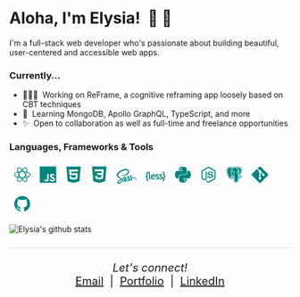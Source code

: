 # Aloha, I'm Elysia!  🌺 🌴

I'm a full-stack web developer who's passionate about building beautiful, user-centered and accessible web apps. 

### Currently...
- 👩🏻‍💻  Working on ReFrame, a cognitive reframing app loosely based on CBT techniques
- 🌱  Learning MongoDB, Apollo GraphQL, TypeScript, and more
- ✨  Open to collaboration as well as full-time and freelance opportunities

### Languages, Frameworks & Tools
<div style="display:flex; flex-wrap: wrap">

<div style="width: 30px; padding:8px">
<svg viewBox="0 0 128 128">
    <path fill="#00857D" d="M107.3 45.2c-2.2-.8-4.5-1.6-6.9-2.3.6-2.4 1.1-4.8 1.5-7.1 2.1-13.2-.2-22.5-6.6-26.1-1.9-1.1-4-1.6-6.4-1.6-7 0-15.9 5.2-24.9 13.9-9-8.7-17.9-13.9-24.9-13.9-2.4 0-4.5.5-6.4 1.6-6.4 3.7-8.7 13-6.6 26.1.4 2.3.9 4.7 1.5 7.1-2.4.7-4.7 1.4-6.9 2.3-12.5 4.8-19.3 11.4-19.3 18.8s6.9 14 19.3 18.8c2.2.8 4.5 1.6 6.9 2.3-.6 2.4-1.1 4.8-1.5 7.1-2.1 13.2.2 22.5 6.6 26.1 1.9 1.1 4 1.6 6.4 1.6 7.1 0 16-5.2 24.9-13.9 9 8.7 17.9 13.9 24.9 13.9 2.4 0 4.5-.5 6.4-1.6 6.4-3.7 8.7-13 6.6-26.1-.4-2.3-.9-4.7-1.5-7.1 2.4-.7 4.7-1.4 6.9-2.3 12.5-4.8 19.3-11.4 19.3-18.8s-6.8-14-19.3-18.8zm-14.8-30.5c4.1 2.4 5.5 9.8 3.8 20.3-.3 2.1-.8 4.3-1.4 6.6-5.2-1.2-10.7-2-16.5-2.5-3.4-4.8-6.9-9.1-10.4-13 7.4-7.3 14.9-12.3 21-12.3 1.3 0 2.5.3 3.5.9zm-11.2 59.3c-1.8 3.2-3.9 6.4-6.1 9.6-3.7.3-7.4.4-11.2.4-3.9 0-7.6-.1-11.2-.4-2.2-3.2-4.2-6.4-6-9.6-1.9-3.3-3.7-6.7-5.3-10 1.6-3.3 3.4-6.7 5.3-10 1.8-3.2 3.9-6.4 6.1-9.6 3.7-.3 7.4-.4 11.2-.4 3.9 0 7.6.1 11.2.4 2.2 3.2 4.2 6.4 6 9.6 1.9 3.3 3.7 6.7 5.3 10-1.7 3.3-3.4 6.6-5.3 10zm8.3-3.3c1.5 3.5 2.7 6.9 3.8 10.3-3.4.8-7 1.4-10.8 1.9 1.2-1.9 2.5-3.9 3.6-6 1.2-2.1 2.3-4.2 3.4-6.2zm-25.6 27.1c-2.4-2.6-4.7-5.4-6.9-8.3 2.3.1 4.6.2 6.9.2 2.3 0 4.6-.1 6.9-.2-2.2 2.9-4.5 5.7-6.9 8.3zm-18.6-15c-3.8-.5-7.4-1.1-10.8-1.9 1.1-3.3 2.3-6.8 3.8-10.3 1.1 2 2.2 4.1 3.4 6.1 1.2 2.2 2.4 4.1 3.6 6.1zm-7-25.5c-1.5-3.5-2.7-6.9-3.8-10.3 3.4-.8 7-1.4 10.8-1.9-1.2 1.9-2.5 3.9-3.6 6-1.2 2.1-2.3 4.2-3.4 6.2zm25.6-27.1c2.4 2.6 4.7 5.4 6.9 8.3-2.3-.1-4.6-.2-6.9-.2-2.3 0-4.6.1-6.9.2 2.2-2.9 4.5-5.7 6.9-8.3zm22.2 21l-3.6-6c3.8.5 7.4 1.1 10.8 1.9-1.1 3.3-2.3 6.8-3.8 10.3-1.1-2.1-2.2-4.2-3.4-6.2zm-54.5-16.2c-1.7-10.5-.3-17.9 3.8-20.3 1-.6 2.2-.9 3.5-.9 6 0 13.5 4.9 21 12.3-3.5 3.8-7 8.2-10.4 13-5.8.5-11.3 1.4-16.5 2.5-.6-2.3-1-4.5-1.4-6.6zm-24.7 29c0-4.7 5.7-9.7 15.7-13.4 2-.8 4.2-1.5 6.4-2.1 1.6 5 3.6 10.3 6 15.6-2.4 5.3-4.5 10.5-6 15.5-13.8-4-22.1-10-22.1-15.6zm28.5 49.3c-4.1-2.4-5.5-9.8-3.8-20.3.3-2.1.8-4.3 1.4-6.6 5.2 1.2 10.7 2 16.5 2.5 3.4 4.8 6.9 9.1 10.4 13-7.4 7.3-14.9 12.3-21 12.3-1.3 0-2.5-.3-3.5-.9zm60.8-20.3c1.7 10.5.3 17.9-3.8 20.3-1 .6-2.2.9-3.5.9-6 0-13.5-4.9-21-12.3 3.5-3.8 7-8.2 10.4-13 5.8-.5 11.3-1.4 16.5-2.5.6 2.3 1 4.5 1.4 6.6zm9-15.6c-2 .8-4.2 1.5-6.4 2.1-1.6-5-3.6-10.3-6-15.6 2.4-5.3 4.5-10.5 6-15.5 13.8 4 22.1 10 22.1 15.6 0 4.7-5.8 9.7-15.7 13.4z"></path>
</svg>
</div>

<div style="width: 30px; padding:8px">
<svg viewBox="0 0 128 128">
<path fill="#00857D" d="M2 1v125h125v-125h-125zm66.119 106.513c-1.845 3.749-5.367 6.212-9.448 7.401-6.271 1.44-12.269.619-16.731-2.059-2.986-1.832-5.318-4.652-6.901-7.901l9.52-5.83c.083.035.333.487.667 1.071 1.214 2.034 2.261 3.474 4.319 4.485 2.022.69 6.461 1.131 8.175-2.427 1.047-1.81.714-7.628.714-14.065-.001-10.115.046-20.188.046-30.188h11.709c0 11 .06 21.418 0 32.152.025 6.58.596 12.446-2.07 17.361zm48.574-3.308c-4.07 13.922-26.762 14.374-35.83 5.176-1.916-2.165-3.117-3.296-4.26-5.795 4.819-2.772 4.819-2.772 9.508-5.485 2.547 3.915 4.902 6.068 9.139 6.949 5.748.702 11.531-1.273 10.234-7.378-1.333-4.986-11.77-6.199-18.873-11.531-7.211-4.843-8.901-16.611-2.975-23.335 1.975-2.487 5.343-4.343 8.877-5.235l3.688-.477c7.081-.143 11.507 1.727 14.756 5.355.904.916 1.642 1.904 3.022 4.045-3.772 2.404-3.76 2.381-9.163 5.879-1.154-2.486-3.069-4.046-5.093-4.724-3.142-.952-7.104.083-7.926 3.403-.285 1.023-.226 1.975.227 3.665 1.273 2.903 5.545 4.165 9.377 5.926 11.031 4.474 14.756 9.271 15.672 14.981.882 4.916-.213 8.105-.38 8.581z"></path>
</svg>
</div>

<div style="width: 30px; padding:8px">
<svg viewBox="0 0 128 128">
<path fill="#00857D" d="M9.032 2l10.005 112.093 44.896 12.401 45.02-12.387 10.015-112.107h-109.936zm89.126 26.539l-.627 7.172-.276 3.289h-52.665000000000006l1.257 14h50.156000000000006l-.336 3.471-3.233 36.119-.238 2.27-28.196 7.749v.002l-.034.018-28.177-7.423-1.913-21.206h13.815000000000001l.979 10.919 15.287 4.081h.043v-.546l15.355-3.875 1.604-17.579h-47.698l-3.383-38.117-.329-3.883h68.939l-.33 3.539z"></path>
</svg>
</div>

<div style="width: 30px; padding:8px">
<svg viewBox="0 0 128 128">
<path fill="#00857D" d="M8.76 1l10.055 112.883 45.118 12.58 45.244-12.626 10.063-112.837h-110.48zm89.591 25.862l-3.347 37.605.01.203-.014.467v-.004l-2.378 26.294-.262 2.336-28.36 7.844v.001l-.022.019-28.311-7.888-1.917-21.739h13.883l.985 11.054 15.386 4.17-.004.008v-.002l15.443-4.229 1.632-18.001h-32.282999999999994l-.277-3.043-.631-7.129-.331-3.828h34.748999999999995l1.264-14h-52.926l-.277-3.041-.63-7.131-.332-3.828h69.281l-.331 3.862z"></path>
</svg>
</div>

<div style="width: 36px; padding:8px">
<svg viewBox="0 0 128 128">
<path fill-rule="evenodd" clip-rule="evenodd" fill="#00857D" d="M1.219 56.156c0 .703.207 1.167.323 1.618.756 2.933 2.381 5.45 4.309 7.746 2.746 3.272 6.109 5.906 9.554 8.383 2.988 2.148 6.037 4.248 9.037 6.38.515.366 1.002.787 1.561 1.236-.481.26-.881.489-1.297.7-3.959 2.008-7.768 4.259-11.279 6.986-2.116 1.644-4.162 3.391-5.607 5.674-2.325 3.672-3.148 7.584-1.415 11.761.506 1.22 1.278 2.274 2.367 3.053.353.252.749.502 1.162.6 1.058.249 2.136.412 3.207.609l3.033-.002c3.354-.299 6.407-1.448 9.166-3.352 4.312-2.976 7.217-6.966 8.466-12.087.908-3.722.945-7.448-.125-11.153-.099-.344-.224-.681-.354-1.014-.13-.333-.283-.657-.463-1.072l6.876-3.954.103.088c-.125.409-.258.817-.371 1.23-.817 2.984-1.36 6.02-1.165 9.117.208 3.3 1.129 6.389 3.061 9.146 1.562 2.23 5.284 2.313 6.944.075.589-.795 1.16-1.626 1.589-2.513 1.121-2.315 2.159-4.671 3.23-7.011l.187-.428c-.077 1.108-.167 2.081-.208 3.055-.064 1.521.025 3.033.545 4.48.445 1.238 1.202 2.163 2.62 2.326.97.111 1.743-.333 2.456-.896 1.114-.879 2.019-1.965 2.691-3.199 1.901-3.491 3.853-6.961 5.576-10.54 1.864-3.871 3.494-7.855 5.225-11.792l.286-.698c.409 1.607.694 3.181 1.219 4.671.61 1.729 1.365 3.417 2.187 5.058.389.775.344 1.278-.195 1.928-2.256 2.72-4.473 5.473-6.692 8.223-.491.607-.98 1.225-1.389 1.888-.247.403-.411.894-.48 1.364-.133.898.422 1.764 1.383 1.971.878.189 1.813.259 2.708.193 3.097-.228 5.909-1.315 8.395-3.157 3.221-2.386 4.255-5.642 3.475-9.501-.211-1.047-.584-2.065-.947-3.074-.163-.455-.174-.774.123-1.198 2.575-3.677 4.775-7.578 6.821-11.569.081-.157.164-.314.306-.482.663 3.45 1.661 6.775 3.449 9.792-.912.879-1.815 1.676-2.632 2.554-1.799 1.934-3.359 4.034-4.173 6.595-.35 1.104-.619 2.226-.463 3.405.242 1.831 1.742 3.021 3.543 2.604 3.854-.892 7.181-2.708 9.612-5.925 1.636-2.166 1.785-4.582 1.1-7.113-.188-.688-.411-1.365-.651-2.154.951-.295 1.878-.649 2.837-.868 4.979-1.136 9.904-.938 14.702.86 2.801 1.05 5.064 2.807 6.406 5.571 1.639 3.379.733 6.585-2.452 8.721-.297.199-.637.356-.883.605-.151.153-.242.459-.205.67.021.123.346.277.533.275 1.047-.008 1.896-.557 2.711-1.121 2.042-1.413 3.532-3.314 3.853-5.817l.063-.188-.077-1.63c-.031-.094.023-.187.016-.258-.434-3.645-2.381-6.472-5.213-8.688-3.28-2.565-7.153-3.621-11.249-3.788-3.338-.136-6.619.36-9.765 1.503-.897.325-1.786.71-2.688 1.073-.121-.219-.251-.429-.358-.646-.926-1.896-2.048-3.708-2.296-5.882-.176-1.544-.392-3.086-.025-4.613.353-1.469.813-2.913 1.246-4.362.223-.746.066-1.164-.646-1.5-.248-.117-.518-.219-.786-.258-1.75-.254-3.476-.109-5.171.384-.6.175-1.036.511-1.169 1.175-.076.381-.231.746-.339 1.122-.443 1.563-.757 3.156-1.473 4.645-1.794 3.735-3.842 7.329-5.938 10.897-.227.385-.466.763-.752 1.23-.736-1.54-1.521-2.922-1.759-4.542-.269-1.832-.481-3.661-.025-5.479.339-1.356.782-2.687 1.19-4.025.193-.636.104-.97-.472-1.305-.291-.169-.62-.319-.948-.368-1.815-.269-3.603-.128-5.354.438-.543.176-.828.527-.994 1.087-.488 1.652-.904 3.344-1.589 4.915-2.774 6.36-5.628 12.687-8.479 19.013-.595 1.321-1.292 2.596-1.963 3.882-.17.326-.418.613-.63.919-.17-.201-.236-.339-.235-.477.005-.813-.092-1.65.063-2.436.469-2.378 1.009-4.743 1.578-7.099.47-1.946 1.017-3.874 1.538-5.807.175-.647.178-1.252-.287-1.796-.781-.911-2.413-1.111-3.381-.409l-.428.242.083-.69c.204-1.479.245-2.953-.161-4.41-.506-1.816-1.802-2.861-3.686-2.803-.878.027-1.8.177-2.613.497-3.419 1.34-6.048 3.713-8.286 6.568-.203.259-.471.495-.757.654-2.893 1.604-5.795 3.188-8.696 4.778l-3.229 1.769c-.866-.826-1.653-1.683-2.546-2.41-2.727-2.224-5.498-4.393-8.244-6.592-2.434-1.949-4.792-3.979-6.596-6.56-1.342-1.92-2.207-4.021-2.29-6.395-.105-3.025.753-5.789 2.293-8.362 1.97-3.292 4.657-5.934 7.611-8.327 3.125-2.53 6.505-4.678 10.008-6.639 4.901-2.743 9.942-5.171 15.347-6.774 5.542-1.644 11.165-2.585 16.965-1.929 2.28.258 4.494.78 6.527 1.895 1.557.853 2.834 1.97 3.428 3.716.586 1.718.568 3.459.162 5.204-.825 3.534-2.76 6.447-5.195 9.05-3.994 4.267-8.866 7.172-14.351 9.091-3.165 1.107-6.421 1.802-9.765 2.083-2.729.229-5.401-.013-7.985-.962-1.711-.629-3.201-1.591-4.399-2.987-.214-.25-.488-.521-.887-.287-.391.23-.46.602-.329.979.219.626.421 1.278.762 1.838.857 1.405 2.107 2.424 3.483 3.298 2.643 1.681 5.597 2.246 8.66 2.377 4.648.201 9.183-.493 13.654-1.74 6.383-1.78 11.933-4.924 16.384-9.884 3.706-4.13 6.353-8.791 6.92-14.419.277-2.747-.018-5.438-1.304-7.944-1.395-2.715-3.613-4.734-6.265-6.125-3.862-2.025-8.03-3.204-12.332-3.204h-4.31c-5.21 0-10.247 1.493-15.143 3.274-3.706 1.349-7.34 2.941-10.868 4.703-7.683 3.839-14.838 8.468-20.715 14.833-2.928 3.171-5.407 6.67-6.833 10.79-.417 1.206-.813 2.499-1.111 3.746m27.839 36.013c-.333 4.459-2.354 8.074-5.657 11.002-1.858 1.646-3.989 2.818-6.471 3.23-.9.149-1.821.185-2.694-.188-1.245-.532-1.524-1.637-1.548-2.814-.037-1.876.62-3.572 1.521-5.186 1.176-2.104 2.9-3.708 4.741-5.206 2.9-2.361 6.046-4.359 9.268-6.245l.243-.1c.498 1.84.735 3.657.597 5.507zm25.158-19.379c-.235 1.424-.529 2.849-.945 4.229-1.438 4.777-3.285 9.406-5.282 13.973-.369.845-.906 1.616-1.373 2.417-.072.124-.179.231-.283.334-.578.571-1.126.541-1.418-.206-.34-.868-.549-1.797-.729-2.716-.121-.617-.092-1.265-.13-1.897.039-4.494 1.41-8.578 3.736-12.38.959-1.568 2.003-3.062 3.598-4.054.49-.305 1.04-.55 1.595-.706.85-.239 1.372.154 1.231 1.006zm17.164 21.868l6.169-7.203c.257 2.675-4.29 8.015-6.169 7.203zm19.703-4.847c-.436.25-.911.43-1.358.661-.409.212-.544-.002-.556-.354-.008-.239.027-.489.093-.721.833-2.938 2.366-5.446 4.647-7.486l.16-.082c1.085 3.035-.169 6.368-2.986 7.982z"></path>
</svg>
</div>

<div style="width: 36px; padding:8px">
<svg viewBox="0 0 128 128">
<path fill-rule="evenodd" clip-rule="evenodd" fill="#00857D" d="M122.301 58.635c-.6-1.299-.89-2.836-.952-4.283-.154-3.561-.023-7.135-.184-10.696-.144-3.189-1.282-6.063-4.344-7.707-2.696-1.447-5.821-1.591-8.821-1.625v5.691c1 .034.754.065.998.078 4.029.198 5.379 1.476 5.43 5.473.038 2.972.012 5.946.06 8.917.059 3.605.597 7.046 3.894 9.322.056.039.051.182.083.348-1.678 1.192-3.006 2.727-3.392 4.822-.311 1.695-.487 3.43-.54 5.153-.096 3.118.003 6.243-.086 9.361-.07 2.442-1.227 3.588-3.604 4.132-.895.206-1.843.279-2.843.406v5.677c2-.12 3.017-.199 4.387-.347 5.156-.558 8.059-3.241 8.654-8.243.186-1.568.165-3.166.2-4.75.066-2.969.032-5.952.298-8.903.271-3.011 2.461-4.675 5.461-4.509v-5.951c-2 .358-3.843-.507-4.699-2.366zM28.314 70.768c-.001-11.549-.314-23.098-.314-34.646v-1.817c-3 0-6.226-.029-9.391.014-1.285.017-2.418.127-3.692.301-4.877.664-7.228 2.953-8.092 7.812-.25 1.402-.2 2.859-.221 4.293-.039 2.726.039 5.453-.005 8.178-.055 3.432-1.672 6.092-5.172 6.294-.124.007.573.15-.427.236v5.305c4 .628 5.273 2.243 5.539 5.959.042.592.053 1.189.059 1.784.034 3.32-.004 6.645.146 9.959.141 3.093.828 5.857 3.751 7.48 2.73 1.516 6.505 1.639 8.505 1.718v-5.664c0-.048-.21-.092-.405-.104-4.339-.265-5.317-1.443-5.343-5.785-.017-2.875.106-5.75.06-8.625-.058-3.612-.586-7.038-3.856-9.324-.05-.035-.001-.183-.017-.383 2.199-1.39 3.368-3.516 3.686-6.094.176-1.422.235-2.864.26-4.299.05-2.973-.003-5.949.078-8.92.057-2.088 1.39-3.61 3.091-3.952 1.612-.325 2.446-.315 5.446-.466v2.056c0 10.31-.367 20.619-.313 30.929.019 3.531.41 7.012 4.195 8.537 2.058.829 4.263 1.084 6.627 1.642.395-2.312.524-4.23.847-6.128-4.357-1.25-5.042-1.898-5.042-6.29zM54.988 50.875c-7.34-3.51-16.248-.441-19.666 6.921-2.574 5.544-2.482 11.25-.216 16.872 1.229 3.048 3.45 5.33 6.473 6.672 5.904 2.621 11.879 1.984 17.832.144.321-.1.731-.718.692-1.046-.203-1.661-.54-3.306-.841-5.021-1.417.357-2.601.722-3.811.949-3.197.601-6.401.6-9.512-.637-3.072-1.22-5.135-4.73-4.622-7.73h20.872c.255-3 .154-7.125-1.123-10.536-1.14-3.049-3.108-5.167-6.078-6.588zm-.044 12.125h-13.716c.007-4 3.264-7.59 7.537-7.508 3.753.072 6.349 3.508 6.179 7.508zM111.052 75.279c.492-5.054-1.034-7.898-5.534-10.094-1.596-.779-3.29-1.356-4.916-2.078-1.217-.54-2.442-1.087-3.58-1.771-1.108-.665-1.572-1.769-1.408-3.062.161-1.277.982-2.119 2.168-2.359 1.437-.292 2.943-.542 4.388-.424 2.042.167 4.056.69 6.163 1.075l1.332-5.818c-2.851-.434-5.509-.995-8.195-1.207-2.987-.235-5.896.261-8.63 1.67-5.777 2.977-5.883 12.116-.574 15.116 1.586.896 3.283 1.596 4.933 2.38 1.737.827 3.537 1.546 5.199 2.504 1.262.727 1.713 1.996 1.375 3.475-.313 1.375-1.354 1.988-2.577 2.105-1.86.177-3.768.347-5.609.128-2.217-.264-4.387-.937-6.658-1.451l-1.158 5.79c5.333 2.002 10.61 2.33 15.938 1.149 4.459-.988 6.999-3.596 7.343-7.128zM82.637 65.827c-1.959-1.039-4.066-1.797-6.088-2.723-1.255-.575-2.584-1.074-3.69-1.871-2.127-1.533-1.731-4.472.746-5.258 1.421-.452 3.028-.592 4.521-.48 2.034.153 4.041.679 6.162 1.063l1.258-5.546c-1.077-.293-2.052-.612-3.051-.822-3.971-.836-7.963-1.16-11.874.215-3.36 1.182-5.691 3.392-6.152 7.11-.516 4.152.861 7.43 4.696 9.402 1.535.79 3.18 1.363 4.747 2.095 1.564.73 3.161 1.427 4.614 2.343 1.111.7 1.549 1.885 1.236 3.255-.311 1.358-1.301 2.042-2.533 2.169-1.86.191-3.769.368-5.611.153-2.226-.26-4.403-.935-6.714-1.455-.341 1.613-.741 3.238-.99 4.885-.054.358.345 1.046.681 1.163 5.384 1.866 10.864 2.134 16.34.521 3.27-.962 5.557-3.051 6.018-6.623.523-4.055-.444-7.544-4.316-9.596z"></path>
</svg>
</div>

<div style="width: 30px; padding:8px">
<svg viewBox="0 0 128 128">
<path fill="#00857D" d="M49.33 62h29.159c8.117 0 14.511-6.868 14.511-15.019v-27.798c0-7.912-6.632-13.856-14.555-15.176-5.014-.835-10.195-1.215-15.187-1.191-4.99.023-9.612.448-13.805 1.191-12.355 2.181-14.453 6.751-14.453 15.176v10.817h29v4h-40.224000000000004c-8.484 0-15.914 5.108-18.237 14.811-2.681 11.12-2.8 17.919 0 29.53 2.075 8.642 7.03 14.659 15.515 14.659h9.946v-13.048c0-9.637 8.428-17.952 18.33-17.952zm-1.838-39.11c-3.026 0-5.478-2.479-5.478-5.545 0-3.079 2.451-5.581 5.478-5.581 3.015 0 5.479 2.502 5.479 5.581-.001 3.066-2.465 5.545-5.479 5.545zM122.281 48.811c-2.098-8.448-6.103-14.811-14.599-14.811h-10.682v12.981c0 10.05-8.794 18.019-18.511 18.019h-29.159c-7.988 0-14.33 7.326-14.33 15.326v27.8c0 7.91 6.745 12.564 14.462 14.834 9.242 2.717 17.994 3.208 29.051 0 7.349-2.129 14.487-6.411 14.487-14.834v-11.126h-29v-4h43.682c8.484 0 11.647-5.776 14.599-14.66 3.047-9.145 2.916-17.799 0-29.529zm-41.955 55.606c3.027 0 5.479 2.479 5.479 5.547 0 3.076-2.451 5.579-5.479 5.579-3.015 0-5.478-2.502-5.478-5.579 0-3.068 2.463-5.547 5.478-5.547z"></path>
</svg>
</div>

<div style="width: 30px; padding:8px">
<svg viewBox="0 0 128 128">
<path fill="#00857D" d="M112.678 30.334l-44.143-25.605c-2.781-1.584-6.424-1.584-9.227 0l-44.488 25.605c-2.869 1.651-4.82 4.754-4.82 8.073v51.142c0 3.319 1.992 6.423 4.862 8.083l11.729 6.688c5.627 2.772 7.186 2.772 9.746 2.772 8.334 0 12.662-5.039 12.662-13.828v-50.49c.001-.713.446-1.774-.255-1.774h-5.622c-.712 0-2.122 1.061-2.122 1.773v50.49c0 3.896-3.616 7.773-10.202 4.48l-12.122-7.013c-.422-.23-.676-.693-.676-1.181v-51.142c0-.482.463-.966.891-1.213l44.378-25.561c.415-.235 1.002-.235 1.415 0l43.963 25.555c.421.253.354.722.354 1.219v51.142c0 .488.092.963-.323 1.198l-44.133 25.576c-.378.227-.87.227-1.285 0l-11.317-6.749c-.341-.198-.752-.269-1.08-.086-3.145 1.783-3.729 2.02-6.679 3.043-.727.253-1.799.692.408 1.929l14.798 8.754c1.416.82 3.027 1.246 4.647 1.246 1.642 0 3.249-.426 4.666-1.246l43.976-25.582c2.871-1.672 4.322-4.764 4.322-8.083v-51.142c-.001-3.319-1.452-6.414-4.323-8.073zM77.727 81.445c-11.727 0-14.309-3.235-15.17-9.066-.102-.628-.634-1.379-1.274-1.379h-5.73c-.709 0-1.28.86-1.28 1.566 0 7.466 4.06 16.512 23.454 16.512 14.038 0 22.088-5.455 22.088-15.109 0-9.572-6.467-12.084-20.082-13.886-13.762-1.819-15.16-2.738-15.16-5.962 0-2.658 1.184-6.203 11.374-6.203 9.104 0 12.46 1.954 13.841 8.091.119.577.646.991 1.241.991h5.754c.354 0 .691-.143.939-.396.241-.272.367-.613.336-.979-.893-10.569-7.913-15.494-22.112-15.494-12.632 0-20.166 5.334-20.166 14.275 0 9.698 7.497 12.378 19.622 13.577 14.505 1.422 15.633 3.542 15.633 6.395 0 4.956-3.978 7.067-13.308 7.067z"></path>
</svg>
</div>

<div style="width: 30px; padding:8px">
<svg viewBox="0 0 128 128">
<path fill-rule="evenodd" clip-rule="evenodd" fill="#00857D" d="M123.258 76.784c-.45-2.918-2.901-4.829-5.752-4.958-1.032-.047-2.08.061-3.109.192-1.243.158-2.471.438-3.711.623-.857.128-1.726.187-2.582.275l-.021-.111c1.598-3.018 3.263-6.003 4.775-9.064 1.159-2.348 2.151-4.781 3.176-7.194 1.696-3.998 3.051-8.12 4.173-12.309 1.075-4.011 1.995-8.066 2.284-12.227.116-1.662.196-3.331.187-4.995-.008-1.327-.151-2.656-.284-3.979-.15-1.516-.608-2.953-1.242-4.336-.836-1.822-2.132-3.317-3.496-4.737-1.092-1.137-2.293-2.173-3.484-3.208-1.698-1.477-3.607-2.656-5.59-3.703-2.253-1.19-4.621-2.121-7.09-2.75-1.493-.381-3.02-.664-4.532-.966-.544-.11-1.089-.337-1.633-.337h-10.241c-.37 0-.737.191-1.11.233-2.452.273-4.875.735-7.228 1.464-.88.273-1.684.101-2.52.024-.641-.059-1.271-.231-1.912-.263-2.442-.122-4.887-.301-7.328-.275-2.339.024-4.654.409-6.918 1.052-1.895.538-3.749 1.195-5.447 2.191-.727.426-1.303.346-2.055.129-2.527-.729-5.072-1.414-7.639-1.989-1.6-.358-3.245-.536-4.879-.707-1.566-.163-3.144-.261-4.718-.294-1.538-.033-3.087-.032-4.618.104-2.439.217-4.832.713-7.158 1.513-2.583.888-4.951 2.175-7.086 3.865-2.167 1.715-3.905 3.809-5.303 6.2-1.473 2.523-2.483 5.224-3.111 8.061-.34 1.537-.555 3.117-.788 4.678-.073.486.732.972-.268 1.456v6.794c1 .452.208.903.266 1.356.139 1.089.262 2.187.446 3.268.291 1.711.636 3.417.988 5.117.491 2.375 1.002 4.748 1.546 7.111.396 1.72.847 3.43 1.319 5.131.721 2.598 1.431 5.201 2.246 7.77.757 2.387 1.624 4.74 2.484 7.093 1.191 3.255 2.617 6.405 4.327 9.424 1.479 2.614 3.169 5.062 5.436 7.076 1.494 1.327 3.157 2.347 5.093 2.857 1.521.4 3.067.448 4.624.129 1.805-.37 3.403-1.147 4.824-2.311.163-.134.342-.236.535.01.735.931 1.719 1.552 2.748 2.089 2.777 1.448 5.803 1.882 8.877 2.059.744.043 1.496-.064 2.246-.085 1.461-.04 2.881-.325 4.278-.729.732-.212 1.447-.481 2.192-.732.039.793.089 1.557.112 2.321l.104 4.166c.019.634.044 1.27.103 1.901.151 1.627.299 3.255.493 4.877.135 1.118.275 2.245.538 3.336.529 2.203 1.246 4.348 2.158 6.428.895 2.041 2.182 3.764 3.9 5.185 2.22 1.836 4.822 2.619 7.632 2.764 1.162.061 2.357.004 3.501-.204 1.813-.329 3.622-.743 5.387-1.275 3.591-1.084 6.695-2.956 9.014-5.981 1.32-1.724 2.404-3.589 3.1-5.648.574-1.701 1.115-3.419 1.545-5.16.34-1.372.508-2.787.715-4.188.137-.927.219-1.863.305-2.797.14-1.517.283-3.033.384-4.553.07-1.058.067-2.121.109-3.181.013-.323.065-.644.095-.966.028-.298.178-.401.482-.396 1.071.016 2.144.044 3.212-.004 1.197-.054 2.405-.105 3.583-.303 1.677-.281 3.346-.636 4.99-1.067 1.943-.508 3.725-1.418 5.44-2.455 1.998-1.207 3.819-2.623 5.297-4.447 1.285-1.591 1.894-3.43 1.584-5.438zm-3.412.982c-.066.915-.485 1.699-1.093 2.369-2.869 3.163-6.468 5.082-10.585 6.027-1.564.358-3.178.544-4.779.692-1.363.126-2.746.147-4.114.097-1.006-.038-2.004-.268-3.032-.416-.103.94-.201 1.919-.32 2.896l-.479 3.745c-.145 1.187-.258 2.378-.407 3.564-.146 1.151-.328 2.298-.481 3.449-.143 1.072-.248 2.149-.407 3.219-.245 1.64-.479 3.284-.799 4.911-.384 1.945-.973 3.829-1.934 5.583-1.172 2.141-2.834 3.772-4.949 4.98-2.18 1.246-4.563 1.894-6.979 2.436-1.71.384-3.472.447-5.204.291-3.004-.272-5.568-1.557-7.506-3.886-1.85-2.223-3.102-4.771-3.55-7.655-.214-1.371-.368-2.754-.491-4.136-.136-1.537-.229-3.079-.299-4.62-.089-1.957-.154-3.914-.197-5.871-.053-2.406-.07-4.812-.104-7.218l-.006-.092c-1.224.734-2.427 1.538-3.703 2.2-1.494.776-3.117 1.226-4.798 1.353-1.318.1-2.653.191-3.965.086-2.151-.173-4.3-.51-6.226-1.569-.781-.43-1.596-.953-2.134-1.64-1.29-1.646-.672-3.726 1.273-4.727 1.344-.693 2.811-.982 4.268-1.319 1.266-.293 2.526-.626 3.761-1.029 1.222-.4 1.993-1.391 2.754-2.363l1.206-1.551c-.503-.053-.977-.107-1.451-.151-1.439-.136-2.812-.532-4.125-1.114-1.124-.497-1.141-.551-1.965.343-1.376 1.494-2.714 3.023-4.062 4.542-.992 1.117-1.978 2.241-2.965 3.361-.978 1.108-1.894 2.279-2.947 3.31-1.564 1.531-3.449 2.452-5.698 2.348-1.443-.066-2.764-.572-3.952-1.399-2.452-1.708-4.104-4.097-5.608-6.606-1.927-3.215-3.406-6.64-4.672-10.159-.876-2.432-1.756-4.866-2.521-7.333-.831-2.681-1.56-5.396-2.277-8.11-.542-2.048-1.023-4.113-1.482-6.182-.521-2.353-1.022-4.71-1.464-7.079-.298-1.599-.471-3.221-.712-4.831-.325-2.17-.385-4.36-.267-6.539.105-1.963.387-3.921.667-5.871.388-2.698 1.277-5.244 2.556-7.648.783-1.473 1.755-2.812 2.879-4.056 1.845-2.042 4.078-3.518 6.562-4.626 1.736-.774 3.57-1.24 5.439-1.604 2.774-.54 5.573-.519 8.373-.461 1.224.025 2.443.248 3.666.369 2.633.262 5.214.816 7.762 1.5 1.857.498 3.676 1.143 5.518 1.703.185.056.456.051.607-.048 2.496-1.629 5.224-2.704 8.125-3.319 1.101-.233 2.237-.335 3.363-.407 1.369-.087 2.749-.167 4.115-.088 1.642.094 3.276.336 4.908.56.792.108 1.565.383 2.359.458.38.036.783-.242 1.185-.335 2.049-.473 4.089-1 6.156-1.374 1.539-.278 3.111-.409 4.676-.499 1.745-.1 3.503-.173 5.247-.089 2.205.106 4.394.42 6.555.923 2.677.623 5.245 1.528 7.686 2.784 1.824.938 3.558 2.026 5.119 3.364 1.023.878 2.07 1.745 2.994 2.723 1.14 1.206 2.303 2.413 3.018 3.958.538 1.165.922 2.371 1.028 3.647.132 1.586.292 3.178.277 4.766-.014 1.519-.221 3.037-.368 4.552-.334 3.454-1.085 6.833-1.997 10.167-.754 2.754-1.635 5.478-2.589 8.17-.879 2.481-1.893 4.917-2.918 7.343-.757 1.794-1.572 3.569-2.458 5.303-1.677 3.286-3.421 6.538-5.438 9.633-.348.535-.678 1.083-1.018 1.629.88.594 1.877.803 2.881.911.955.104 1.929.166 2.883.095 1.527-.113 3.049-.331 4.567-.544 1.504-.21 2.978-.638 4.522-.525 1.542.112 2.645 1.284 2.54 2.729zM97.833 74.413c-.655-.846-1.323-1.682-1.964-2.538-1.006-1.344-1.729-2.845-2.455-4.353-.688-1.429-1.532-2.782-2.257-4.195-1.265-2.465-2.553-4.922-3.718-7.435-1.465-3.157-2.62-6.426-2.984-9.923-.154-1.48-.193-2.958.106-4.424.479-2.341 1.702-4.172 3.758-5.428 1.907-1.165 4.032-1.541 6.209-1.659 1.351-.073 2.708-.013 4.11-.013l-.047-.237c-.872-1.823-1.687-3.677-2.641-5.457-1.346-2.512-3.068-4.777-4.986-6.877-1.421-1.555-2.96-2.998-4.646-4.273-1.658-1.255-3.405-2.376-5.269-3.293-2.223-1.093-4.538-1.938-6.967-2.477-2.334-.518-4.683-.835-7.077-.861-2.042-.022-4.071.07-6.06.531-3.002.695-5.748 1.931-8.137 3.933-1.334 1.118-2.498 2.373-3.517 3.77-1.196 1.643-2.161 3.417-2.986 5.277-1.132 2.552-1.909 5.208-2.44 7.938-.266 1.361-.474 2.734-.686 4.106-.074.48-.08.971-.123 1.521.369-.192.635-.34.907-.472l.885-.397c2.993-1.369 6.094-2.25 9.427-2.149 1.416.043 2.771.323 4.03.943 2.415 1.191 3.828 3.216 4.442 5.779.424 1.769.714 3.573.996 5.372.221 1.405.447 2.825.473 4.242.037 2.071-.068 4.146-.181 6.216-.096 1.764-.464 3.5-1.08 5.146-1.12 2.993-2.368 5.937-3.534 8.913-.385.983-.681 2.001-1.045 3.082.562 0 1.018-.004 1.474.002.178.003.36.008.532.049 1.34.316 2.502.923 3.455 1.954 1.271 1.372 1.938 2.973 1.972 4.826.019 1.027-.089 2.057-.084 3.084.021 4.786.057 9.572.097 14.357.007.782.046 1.565.102 2.346.117 1.635.235 3.271.395 4.902.112 1.157.268 2.312.451 3.461.259 1.628 1 3.077 1.841 4.462.724 1.191 1.665 2.203 2.905 2.901 2.107 1.186 4.376 1.285 6.663.848 1.545-.295 3.062-.769 4.562-1.258 1.479-.481 2.815-1.269 3.937-2.354 1.051-1.019 1.797-2.261 2.3-3.632.976-2.659 1.28-5.459 1.684-8.237.151-1.04.282-2.083.42-3.125.157-1.186.316-2.371.468-3.556.112-.883.214-1.768.322-2.651.154-1.268.317-2.535.464-3.804.113-.981.209-1.966.309-2.949.129-1.256.268-2.512.379-3.77.086-.955.051-1.927.22-2.864.311-1.718 1.123-3.18 2.646-4.125.637-.395 1.356-.655 2.063-.989l-.12-.186zM40.236 67.361c-.761-1.802-1.218-3.68-1.354-5.622-.128-1.825.089-3.643.276-5.46.182-1.76.333-3.528.386-5.296.088-2.906-.108-5.808-.247-8.712-.084-1.729.117-3.479.271-5.212.139-1.561.312-3.126.607-4.664.495-2.581 1.152-5.125 2.086-7.591.887-2.338 1.906-4.615 3.345-6.665.986-1.406 2.105-2.72 3.18-4.094l-.319-.113c-3.498-1.111-7.053-1.979-10.709-2.358-1.729-.179-3.464-.284-5.198-.387-.532-.032-1.072.04-1.606.091-1.322.126-2.66.176-3.961.424-2.214.421-4.338 1.129-6.305 2.282-1.766 1.035-3.249 2.373-4.491 3.978-1.372 1.772-2.295 3.776-2.958 5.913-.783 2.521-1.156 5.115-1.257 7.733-.088 2.295-.132 4.603.264 6.889.295 1.702.492 3.422.817 5.117.443 2.311.918 4.617 1.467 6.904.785 3.274 1.569 6.553 2.499 9.787.89 3.099 1.894 6.17 2.982 9.204.89 2.476 1.919 4.906 3.003 7.304.706 1.562 1.561 3.065 2.457 4.528.953 1.553 2.037 3.027 3.508 4.154 1.856 1.423 3.293 1.644 5.179.083.808-.669 1.491-1.495 2.194-2.282 1.117-1.25 2.195-2.534 3.307-3.788 1.416-1.598 2.85-3.179 4.273-4.769.301-.336.59-.682.883-1.022l-.484-.425c-1.769-1.699-3.139-3.669-4.095-5.931zM93.924 19.792c1.156 1.356 2.275 2.752 3.309 4.204 2 2.809 3.598 5.842 4.775 9.087.521 1.43.937 2.874.751 4.439-.129 1.096-.118 2.208-.215 3.31-.081.917-.226 1.829-.345 2.743-.178 1.378-.436 2.752-.513 4.136-.073 1.317.003 2.648.086 3.968.084 1.341.265 2.676.388 4.015.139 1.518.326 3.036.369 4.557.035 1.249-.076 2.506-.185 3.753-.13 1.502-.511 2.956-1.079 4.351-.399.982-.876 1.934-1.327 2.917l.181.192.275.213.277-.496c2.339-3.688 4.42-7.518 6.222-11.493 1.159-2.56 2.245-5.156 3.287-7.766 1.624-4.064 2.909-8.242 3.903-12.503.446-1.913.787-3.855 1.09-5.797.236-1.518.433-3.054.477-4.586.047-1.625-.043-3.263-.193-4.884-.112-1.224-.414-2.456-1.181-3.451-1.233-1.602-2.564-3.134-4.201-4.346-1.378-1.021-2.751-2.068-4.23-2.927-2.345-1.36-4.883-2.266-7.535-2.883-2.588-.603-5.21-.863-7.849-.918-1.556-.033-3.119.134-4.672.28-1.407.132-2.805.357-4.222.543 1.52.855 3.019 1.615 4.433 2.511 2.973 1.883 5.637 4.149 7.924 6.831zM55.299 72.514c.961-3.073 2.27-6.007 3.538-8.959 1.028-2.394 1.59-4.916 1.777-7.506.093-1.277.067-2.57.004-3.851-.071-1.423-.185-2.85-.392-4.259-.266-1.801-.569-3.603-.995-5.371-.462-1.913-1.627-3.245-3.623-3.736-1.216-.299-2.424-.287-3.653-.093-3.002.473-5.75 1.579-8.31 3.199-.515.326-.798.589-.709 1.328.188 1.565.229 3.155.222 4.735-.01 2.236-.105 4.472-.19 6.707-.028.728-.133 1.452-.211 2.177-.12 1.11-.351 2.219-.344 3.327.007 1.142.124 2.311.401 3.417.88 3.507 2.744 6.377 5.799 8.402 1.879 1.245 3.958 1.873 6.24 1.992.155-.524.293-1.019.446-1.509zm-3.586-30.087c-.402-.844-.172-1.543.76-1.867.227-.08.461-.165.697-.188.324-.032.654-.008.982-.008 1.182.006 2.319.171 3.295.923.626.482.794 1.122.389 1.779-.575.932-1.452 1.4-2.529 1.49-1.697.141-2.888-.65-3.594-2.129zM98.753 42.119c.136-1.124.245-2.251.384-3.375.056-.452-.182-.574-.561-.585-1.192-.033-2.384-.075-3.576-.097-1.344-.024-2.652.192-3.896.703-1.38.568-2.431 1.478-2.86 2.98-.32 1.12-.406 2.239-.293 3.41.172 1.785.568 3.517 1.193 5.176.834 2.221 1.707 4.441 2.75 6.569 1.413 2.881 3.012 5.67 4.513 8.507.401.757.738 1.547 1.156 2.431.875-1.853 1.302-3.708 1.351-5.622.041-1.61-.088-3.227-.182-4.838-.059-.986-.198-1.966-.294-2.95-.134-1.371-.337-2.741-.368-4.115-.031-1.397.068-2.802.188-4.197.113-1.338.334-2.665.495-3.997zm-2.689-1.082c-.443 1.223-1.39 1.913-2.618 2.116-1.145.188-2.148-.235-2.894-1.148-.531-.65-.328-1.42.468-1.859.914-.506 1.919-.634 3.104-.711.322.059.807.108 1.268.24.669.189.916.692.672 1.362zM60.642 78.697c-.655-.535-1.521-.566-2.144.021-.773.73-1.453 1.565-2.133 2.388-.785.951-1.521 1.94-2.534 2.677-1.474 1.071-3.192 1.515-4.919 1.935-1.373.334-2.752.644-4.129.965l-.017.178c.409.189.805.425 1.231.56 2.1.665 4.236.996 6.455.808 1.602-.136 3.128-.485 4.574-1.171 1.99-.943 3.521-2.437 4.823-4.175.218-.29.317-.719.343-1.093.089-1.321-.582-2.303-1.55-3.093zM112.393 79.223c-1.69.181-3.382.373-5.077.47-.818.047-1.648-.109-2.474-.176-1.385-.112-2.737-.42-3.908-1.16-.678-.427-1.241-.475-1.961-.233-1.028.346-1.867.872-2.115 1.986-.169.753-.23 1.533-.298 2.304-.013.136.157.386.287.42.793.209 1.59.456 2.401.529.996.09 2.01.061 3.013.011 1.083-.054 2.173-.124 3.24-.304 2.515-.422 4.948-1.11 7.109-2.536.779-.515 1.551-1.041 2.325-1.562l-.064-.11c-.826.123-1.648.273-2.478.361z"></path>
</svg>
</div>

<div style="width: 30px; padding:8px">
<svg class="devicon-git-plain" viewBox="0 0 128 128">
  <path fill="#00857D" d="M124.742,58.378L69.625,3.264c-3.172-3.174-8.32-3.174-11.497,0L46.685,14.71l14.518,14.518c3.375-1.139,7.243-0.375,9.932,2.314c2.703,2.706,3.462,6.607,2.293,9.993L87.42,55.529c3.385-1.167,7.292-0.413,9.994,2.295c3.78,3.777,3.78,9.9,0,13.679c-3.78,3.78-9.901,3.78-13.683,0c-2.842-2.844-3.545-7.019-2.105-10.521L68.578,47.933l-0.002,34.341c0.922,0.455,1.791,1.063,2.559,1.828c3.779,3.777,3.779,9.898,0,13.683c-3.779,3.777-9.904,3.777-13.679,0c-3.778-3.784-4.088-9.905-0.311-13.683C58.079,83.169,59,82.464,60,81.992V47.333c-1-0.472-1.92-1.172-2.856-2.111c-2.861-2.86-3.396-7.06-1.928-10.576L40.983,20.333L3.229,58.123c-3.175,3.177-3.155,8.325,0.02,11.5l55.126,55.114c3.173,3.174,8.325,3.174,11.503,0l54.86-54.858C127.913,66.703,127.916,61.552,124.742,58.378z"/>
</svg>
</div>

<div style="width: 30px; padding:8px">
<svg viewBox="0 0 128 128">
<path fill-rule="evenodd" fill="#00857D" clip-rule="evenodd" d="M64 5.103c-33.347 0-60.388 27.035-60.388 60.388 0 26.682 17.303 49.317 41.297 57.303 3.017.56 4.125-1.31 4.125-2.905 0-1.44-.056-6.197-.082-11.243-16.8 3.653-20.345-7.125-20.345-7.125-2.747-6.98-6.705-8.836-6.705-8.836-5.48-3.748.413-3.67.413-3.67 6.063.425 9.257 6.223 9.257 6.223 5.386 9.23 14.127 6.562 17.573 5.02.542-3.903 2.107-6.568 3.834-8.076-13.413-1.525-27.514-6.704-27.514-29.843 0-6.593 2.36-11.98 6.223-16.21-.628-1.52-2.695-7.662.584-15.98 0 0 5.07-1.623 16.61 6.19C53.7 35 58.867 34.327 64 34.304c5.13.023 10.3.694 15.127 2.033 11.526-7.813 16.59-6.19 16.59-6.19 3.287 8.317 1.22 14.46.593 15.98 3.872 4.23 6.215 9.617 6.215 16.21 0 23.194-14.127 28.3-27.574 29.796 2.167 1.874 4.097 5.55 4.097 11.183 0 8.08-.07 14.583-.07 16.572 0 1.607 1.088 3.49 4.148 2.897 23.98-7.994 41.263-30.622 41.263-57.294C124.388 32.14 97.35 5.104 64 5.104z"></path><path d="M26.484 91.806c-.133.3-.605.39-1.035.185-.44-.196-.685-.605-.543-.906.13-.31.603-.395 1.04-.188.44.197.69.61.537.91zm-.743-.55M28.93 94.535c-.287.267-.85.143-1.232-.28-.396-.42-.47-.983-.177-1.254.298-.266.844-.14 1.24.28.394.426.472.984.17 1.255zm-.575-.618M31.312 98.012c-.37.258-.976.017-1.35-.52-.37-.538-.37-1.183.01-1.44.373-.258.97-.025 1.35.507.368.545.368 1.19-.01 1.452zm0 0M34.573 101.373c-.33.365-1.036.267-1.552-.23-.527-.487-.674-1.18-.343-1.544.336-.366 1.045-.264 1.564.23.527.486.686 1.18.333 1.543zm0 0M39.073 103.324c-.147.473-.825.688-1.51.486-.683-.207-1.13-.76-.99-1.238.14-.477.823-.7 1.512-.485.683.206 1.13.756.988 1.237zm0 0M44.016 103.685c.017.498-.563.91-1.28.92-.723.017-1.308-.387-1.315-.877 0-.503.568-.91 1.29-.924.717-.013 1.306.387 1.306.88zm0 0M48.614 102.903c.086.485-.413.984-1.126 1.117-.7.13-1.35-.172-1.44-.653-.086-.498.422-.997 1.122-1.126.714-.123 1.354.17 1.444.663zm0 0"></path>
</svg>
</div>

</div>

![Elysia's github stats](https://github-readme-stats.vercel.app/api?username=elysiagabe&show_icons=true&title_color=00857D&icon_color=00857D&text_color=333333&bg_color=F6F3EE)

<hr style="background-color: #e1e4e8; margin: 24px 0"/>

<div align="center" style="font-size: 20px">
    <em>Let's connect!</em>
    <br />
    <a href="mailto:elysiagabe@gmail.com">Email</a>&nbsp;&nbsp;|&nbsp;&nbsp;<a href="https://elysiagabe.com">Portfolio</a>&nbsp;&nbsp;|&nbsp;&nbsp;<a href="https://www.linkedin.com/in/elysia-gabe/">LinkedIn</a>
</div>